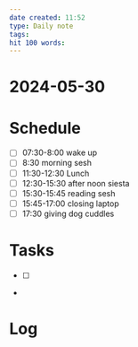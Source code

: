 ```yaml
---
date created: 11:52
type: Daily note
tags:
hit 100 words: 
---
```

# 2024-05-30 
# Schedule 

- [ ] 07:30-8:00 wake up
- [ ] 8:30 morning sesh
- [ ] 11:30-12:30 Lunch
- [ ] 12:30-15:30 after noon siesta 
- [ ] 15:30-15:45 reading sesh 
- [ ] 15:45-17:00 closing laptop 
- [ ] 17:30 giving dog cuddles 
# Tasks 
- [  ]
- 

# Log
